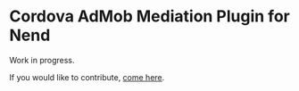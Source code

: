 # Cordova AdMob Mediation Plugin for Nend

Work in progress.

If you would like to contribute, [come here](https://github.com/rehy/cordova-admob-mediation).
